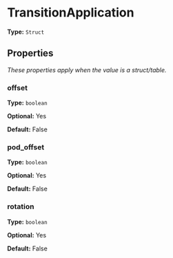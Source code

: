 # TransitionApplication

**Type:** `Struct`

## Properties

*These properties apply when the value is a struct/table.*

### offset

**Type:** `boolean`

**Optional:** Yes

**Default:** False

### pod_offset

**Type:** `boolean`

**Optional:** Yes

**Default:** False

### rotation

**Type:** `boolean`

**Optional:** Yes

**Default:** False


